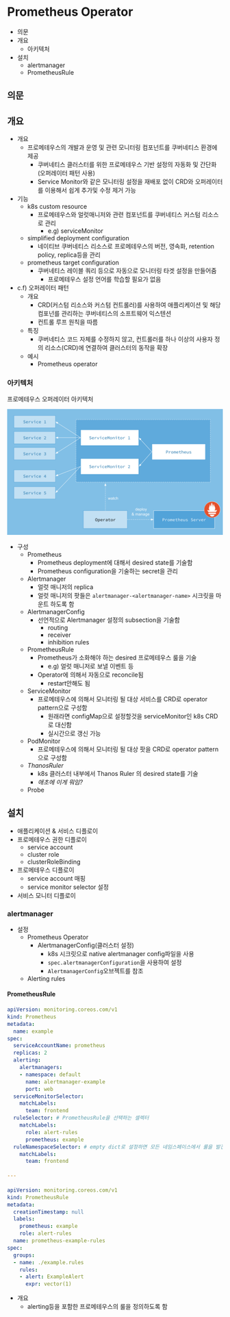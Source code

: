 # Prometheus Operator

- 의문
- 개요
  - 아키텍처
- 설치
  - alertmanager
  - PrometheusRule

## 의문

## 개요

- 개요
  - 프로메테우스의 개발과 운영 및 관련 모니터링 컴포넌트를 쿠버네티스 환경에 제공
    - 쿠버네티스 클러스터를 위한 프로메테우스 기반 설정의 자동화 및 간단화(오퍼레이터 패턴 사용)
    - Service Monitor와 같은 모니터링 설정을 재배포 없이 CRD와 오퍼레이터를 이용해서 쉽게 추가및 수정 제거 가능
- 기능
  - k8s custom resource
    - 프로메테우스와 얼럿매니저와 관련 컴포넌트를 쿠버네티스 커스텀 리소스로 관리
      - e.g) serviceMonitor
  - simplified deployment configuration
    - 네이티브 쿠버네티스 리소스로 프로메테우스의 버전, 영속화, retention policy, replica등을 관리
  - prometheus target configuration
    - 쿠버네티스 레이블 쿼리 등으로 자동으로 모니터링 타겟 설정을 만들어줌
      - 프로메테우스 설정 언어를 학습할 필요가 없음
- c.f) 오퍼레이터 패턴
  - 개요
    - CRD(커스텀 리소스와 커스텀 컨트롤러)를 사용하여 애플리케이션 및 해당 컴포넌를 관리하는 쿠버네티스의 소프트웨어 익스텐션
    - 컨트롤 루프 원칙을 따름
  - 특징
    - 쿠버네티스 코드 자체를 수정하지 않고, 컨트롤러를 하나 이상의 사용자 정의 리소스(CRD)에 연결하여 클러스터의 동작을 확장
  - 예시
    - Prometheus operator

### 아키텍처

프로메테우스 오퍼레이터 아키텍처

![](./images/prometheus_operator_architecture1.png)

- 구성
  - Prometheus
    - Prometheus deployment에 대해서 desired state를 기술함
    - Prometheus configuration을 기술하는 secret을 관리
  - Alertmanager
    - 얼럿 매니저의 replica
    - 얼럿 매니저의 팟들은 `alertmanager-<alertmanager-name>` 시크릿을 마운트 하도록 함
  - AlertmanagerConfig
    - 선언적으로 Alertmanager 설정의 subsection을 기술함
      - routing
      - receiver
      - inhibition rules
  - PrometheusRule
    - Prometheus가 소화해야 하는 desired 프로메테우스 룰을 기술
      - e.g) 얼럿 매니저로 보낼 이벤트 등
    - Operator에 의해서 자동으로 reconcile됨
      - restart안해도 됨
  - ServiceMonitor
    - 프로메테우스에 의해서 모니터링 될 대상 서비스를 CRD로 operator pattern으로 구성함
      - 원래라면 configMap으로 설정할것을 serviceMonitor인 k8s CRD로 대신함
      - 실시간으로 갱신 가능
  - PodMonitor
    - 프로메테우스에 의해서 모니터링 될 대상 팟을 CRD로 operator pattern으로 구성함
  - *ThanosRuler*
    - k8s 클러스터 내부에서 Thanos Ruler 의 desired state를 기술
    - *애초에 이게 뭐임?*
  - Probe

## 설치

- 애플리케이션 & 서비스 디플로이
- 프로메테우스 권한 디플로이
  - service account
  - cluster role
  - clusterRoleBinding
- 프로메테우스 디플로이
  - service account 매핑
  - service monitor selector 설정
- 서비스 모니터 디플로이

### alertmanager

- 설정
  - Prometheus Operator
    - AlertmanagerConfig(클러스터 설정)
      - k8s 시크릿으로 native alertmanager config파일을 사용
      - `spec.alertmanagerConfiguration`을 사용하여 설정
      - `AlertmanagerConfig`오브젝트를 참조
  - Alerting rules

#### PrometheusRule

```yaml
apiVersion: monitoring.coreos.com/v1
kind: Prometheus
metadata:
  name: example
spec:
  serviceAccountName: prometheus
  replicas: 2
  alerting:
    alertmanagers:
    - namespace: default
      name: alertmanager-example
      port: web
  serviceMonitorSelector:
    matchLabels:
      team: frontend
  ruleSelector: # PrometheusRule을 선택하는 셀렉터
    matchLabels:
      role: alert-rules
      prometheus: example
  ruleNamespaceSelector: # empty dict로 설정하면 모든 네임스페이스에서 룰을 발견함
    matchLabels:
      team: frontend

---

apiVersion: monitoring.coreos.com/v1
kind: PrometheusRule
metadata:
  creationTimestamp: null
  labels:
    prometheus: example
    role: alert-rules
  name: prometheus-example-rules
spec:
  groups:
  - name: ./example.rules
    rules:
    - alert: ExampleAlert
      expr: vector(1)
```

- 개요
  - alerting등을 포함한 프로메테우스의 룰을 정의하도록 함
